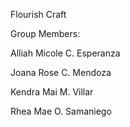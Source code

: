 Flourish Craft 

Group Members:

Alliah Micole C. Esperanza

Joana Rose C. Mendoza

Kendra Mai M. Villar

Rhea Mae O. Samaniego


